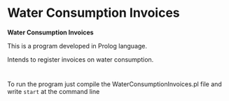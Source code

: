 # Water Consumption Invoices

 **Water Consumption Invoices**
 
This is a program developed in Prolog language.

Intends to register invoices on water consumption.

#
To run the program just compile the WaterConsumptionInvoices.pl file and write `start` at the command line